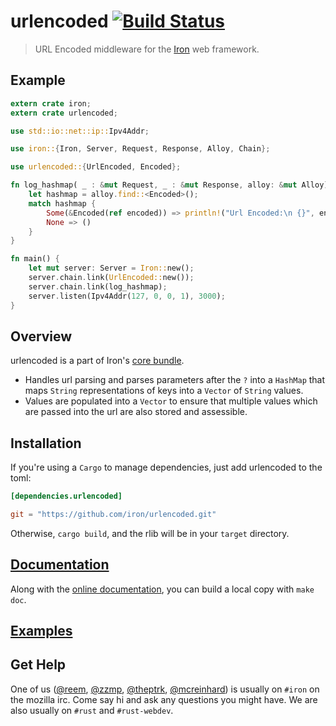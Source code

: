 urlencoded [![Build Status](https://secure.travis-ci.org/iron/urlencoded.png?branch=master)](https://travis-ci.org/iron/urlencoded)
====

> URL Encoded middleware for the [Iron](https://github.com/iron/iron) web framework.

## Example

```rust
extern crate iron;
extern crate urlencoded;

use std::io::net::ip::Ipv4Addr;

use iron::{Iron, Server, Request, Response, Alloy, Chain};

use urlencoded::{UrlEncoded, Encoded};

fn log_hashmap( _ : &mut Request, _ : &mut Response, alloy: &mut Alloy) {
    let hashmap = alloy.find::<Encoded>();
    match hashmap {
        Some(&Encoded(ref encoded)) => println!("Url Encoded:\n {}", encoded),
        None => ()
    }
}

fn main() {
    let mut server: Server = Iron::new();
    server.chain.link(UrlEncoded::new());
    server.chain.link(log_hashmap);
    server.listen(Ipv4Addr(127, 0, 0, 1), 3000);
}
```

## Overview

urlencoded is a part of Iron's [core bundle](https://github.com/iron/core).

- Handles url parsing and parses parameters after the `?` into a `HashMap` that maps
`String` representations of keys into a `Vector` of `String` values.
- Values are populated into a `Vector` to ensure that multiple values which are passed
into the url are also stored and assessible. 

## Installation

If you're using a `Cargo` to manage dependencies, just add urlencoded to the toml:

```toml
[dependencies.urlencoded]

git = "https://github.com/iron/urlencoded.git"
```

Otherwise, `cargo build`, and the rlib will be in your `target` directory.

## [Documentation](http://docs.ironframework.io/urlencoded)

Along with the [online documentation](http://docs.ironframework.io/urlencoded),
you can build a local copy with `make doc`.

## [Examples](/examples)

## Get Help

One of us ([@reem](https://github.com/reem/), [@zzmp](https://github.com/zzmp/),
[@theptrk](https://github.com/theptrk/), [@mcreinhard](https://github.com/mcreinhard))
is usually on `#iron` on the mozilla irc. Come say hi and ask any questions you might have.
We are also usually on `#rust` and `#rust-webdev`.
